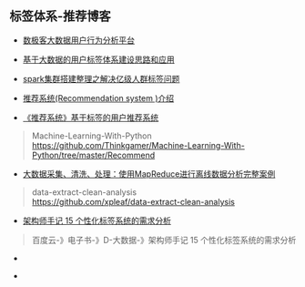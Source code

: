 ## 标签体系-推荐博客
- [数极客大数据用户行为分析平台](https://www.jianshu.com/u/9d1ca7650c6f)
- [基于大数据的用户标签体系建设思路和应用](https://www.jianshu.com/p/f022fdd4a0f6)
- [spark集群搭建整理之解决亿级人群标签问题](https://www.cnblogs.com/huangxincheng/p/9105748.html)
- [推荐系统(Recommendation system )介绍](https://www.cnblogs.com/annjia/p/4544059.html)


- [《推荐系统》基于标签的用户推荐系统](https://blog.csdn.net/u011630575/article/details/80259846)
>Machine-Learning-With-Python <br>
https://github.com/Thinkgamer/Machine-Learning-With-Python/tree/master/Recommend

- [大数据采集、清洗、处理：使用MapReduce进行离线数据分析完整案例](http://blog.51cto.com/xpleaf/2095836)
>data-extract-clean-analysis <br>
https://github.com/xpleaf/data-extract-clean-analysis

- [架构师手记 15 个性化标签系统的需求分析](https://wenku.baidu.com/view/e42498c8284ac850ac024249)
> 百度云-》电子书-》D-大数据-》架构师手记 15 个性化标签系统的需求分析

- []()

- []()
